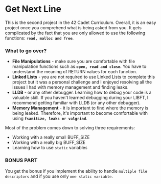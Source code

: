 # Get Next Line

This is the second project in the 42 Cadet Curriculum.
Overall, it is an easy project once you comprehend what is being asked from you.
It gets complicated by the fact that you are only allowed to use the following functions: **`read, malloc and free`**.

### What to go over?

* **File Manipulations**  - make sure you are comfortable with file manipulation functions such as **`open, read and close`**. You have to understand the meaning of RETURN values for each function.
* **Linked Lists**  - you are not required to use Linked Lists to complete this project but it was a personal challenge and I enjoyed resolving all the issues I had with memory management and finding leaks.
* **LLDB** - or any other debugger. Learning how to debug your code is a valuable skill. If you haven't learned debugging during your LIBFT, I recommend getting familiar with LLDB (or any other debugger).
* **Memory Management** - it is important to find where the memory is being leaked. Therefore, it's important to become comfortable with using **`fsanitize, leaks or valgrind`**.

Most of the problem comes down to solving three requirements:

* Working with a really small BUFF_SIZE
* Working with a really big BUFF_SIZE
* Learning how to use `static` variables

### BONUS PART

You get the bonus if you implement the ability to handle `multiple file descriptors` and if you use only `one static variable`.
